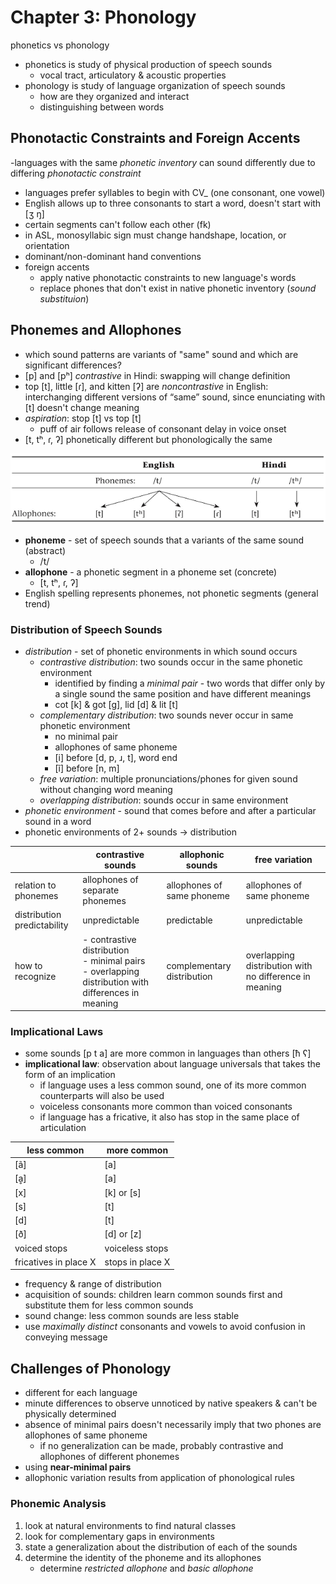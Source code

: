 # Chapter 3: Phonology
phonetics vs phonology
- phonetics is study of physical production of speech sounds
	- vocal tract, articulatory & acoustic properties
- phonology is study of language organization of speech sounds
	- how are they organized and interact
	- distinguishing between words

## Phonotactic Constraints and Foreign Accents
-languages with the same _phonetic inventory_ can sound differently due to differing _phonotactic constraint_
- languages prefer syllables to begin with CV_ (one consonant, one vowel)
- English allows up to three consonants to start a word, doesn't start with [ʒ ŋ]
- certain segments can't follow each other (fk)
- in ASL, monosyllabic sign must change handshape, location, or orientation
- dominant/non-dominant hand conventions
- foreign accents
	- apply native phonotactic constraints to new language's words
	- replace phones that don't exist in native phonetic inventory (_sound substituion_)

## Phonemes and Allophones
- which sound patterns are variants of "same" sound and which are significant differences?
- [p] and [pʰ] _contrastive_ in Hindi: swapping will change definition
- top [t], little [ɾ], and kitten [ʔ] are _noncontrastive_ in English: interchanging different  versions of “same” sound, since enunciating with [t] doesn't change meaning
- _aspiration_: stop [t] vs top [t]
	- puff of air follows release of consonant delay in voice onset
- [t, tʰ, ɾ, ʔ] phonetically different but phonologically the same

![Phonemes and Allophones](https://github.com/ey92/notes/blob/master/1101/phonemes-allophones.png)

- **phoneme** - set of speech sounds that a variants of the same sound (abstract)
	- /t/
- **allophone** - a phonetic segment in a phoneme set (concrete)
	- [t, tʰ, ɾ, ʔ]
- English spelling represents phonemes, not phonetic segments (general trend)

### Distribution of Speech Sounds
- _distribution_ - set of phonetic environments in which sound occurs
	- _contrastive distribution_: two sounds occur in the same phonetic environment
		- identified by finding a _minimal pair_ - two words that differ only by a single sound the same position and have different meanings
		- cot [k] & got [g], lid [d] & lit [t]
	- _complementary distribution_: two sounds never occur in same phonetic environment
		- no minimal pair
		- allophones of same phoneme
		- [i] before [d, p, ɹ, t], word end
		- [ĩ] before [n, m]
	- _free variation_: multiple pronunciations/phones for given sound without changing word meaning
	- _overlapping distribution_: sounds occur in same environment
- _phonetic environment_ - sound that comes before and after a particular sound in a word
- phonetic environments of 2+ sounds -> distribution

| | contrastive sounds | allophonic sounds | free variation |
| - | ------------------ | ----------------- | -------------- |
| relation to phonemes | allophones of separate phonemes | allophones of same phoneme | allophones of same phoneme |
| distribution predictability | unpredictable | predictable | unpredictable |
| how to recognize | - contrastive distribution <br> - minimal pairs <br> - overlapping distribution with differences in meaning | complementary distribution | overlapping distribution with no difference in meaning

### Implicational Laws
- some sounds [p t a] are more common in languages than others [ħ ʕ]
- **implicational law**: observation about language universals that takes the form of an implication
	- if language uses a less common sound, one of its more common counterparts will also be used
	- voiceless consonants more common than voiced consonants
	- if language has a fricative, it also has stop in the same place of articulation

| less common | more common |
| ----------- | ----------- |
| [ã] | [a] |
| [ḁ] | [a] |
| [x] | [k] or [s] |
| [s] | [t] |
| [d] | [t] |
| [ð] | [d] or [z] |
| voiced stops | voiceless stops |
| fricatives in place X | stops in place X |

- frequency & range of distribution
- acquisition of sounds: children learn common sounds first and substitute them for less common sounds
- sound change: less common sounds are less stable
- use _maximally distinct_ consonants and vowels to avoid confusion in conveying message

## Challenges of Phonology
- different for each language
- minute differences to observe unnoticed by native speakers & can't be physically determined
- absence of minimal pairs doesn't necessarily imply that two phones are allophones of same phoneme
	- if no generalization can be made, probably contrastive and allophones of different phonemes
- using **near-minimal pairs**
- allophonic variation results from application of phonological rules

### Phonemic Analysis
1. look at natural environments to find natural classes
2. look for complementary gaps in environments
3. state a generalization about the distribution of each of the sounds
4. determine the identity of the phoneme and its allophones
	- determine _restricted allophone_ and _basic allophone_